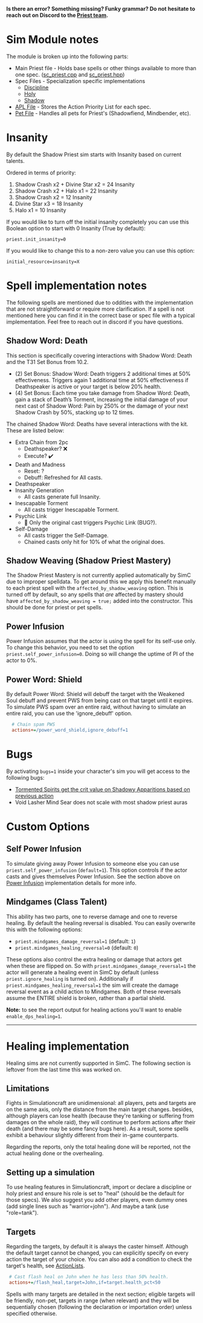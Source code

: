 **Is there an error? Something missing? Funky grammar? Do not hesitate to reach out on Discord to the [Priest team](https://github.com/orgs/simulationcraft/teams/priest/members).**

# Sim Module notes
The module is broken up into the following parts:
- Main Priest file - Holds base spells or other things available to more than one spec. ([sc_priest.cpp](https://github.com/simulationcraft/simc/blob/dragonflight/engine/class_modules/priest/sc_priest.cpp) and [sc_priest.hpp](https://github.com/simulationcraft/simc/blob/dragonflight/engine/class_modules/priest/sc_priest.hpp))
- Spec Files - Specialization specific implementations
  - [Discipline](https://github.com/simulationcraft/simc/blob/dragonflight/engine/class_modules/priest/sc_priest_discipline.cpp)
  - [Holy](https://github.com/simulationcraft/simc/blob/dragonflight/engine/class_modules/priest/sc_priest_holy.cpp)
  - [Shadow](https://github.com/simulationcraft/simc/blob/dragonflight/engine/class_modules/priest/sc_priest_shadow.cpp)
- [APL File](https://github.com/simulationcraft/simc/blob/dragonflight/engine/class_modules/apl/apl_priest.cpp) - Stores the Action Priority List for each spec.
- [Pet File](https://github.com/simulationcraft/simc/blob/dragonflight/engine/class_modules/priest/sc_priest_pets.cpp) - Handles all pets for Priest's (Shadowfiend, Mindbender, etc).

# Insanity
By default the Shadow Priest sim starts with Insanity based on current talents. 

Ordered in terms of priority:
1. Shadow Crash x2 + Divine Star x2 = 24 Insanity
2. Shadow Crash x2 + Halo x1 = 22 Insanity
3. Shadow Crash x2 = 12 Insanity
4. Divine Star x3 = 18 Insanity
5. Halo x1 = 10 Insanity

If you would like to turn off the initial insanity completely you can use this Boolean option to start with 0 Insanity (True by default):
```
priest.init_insanity=0
```

If you would like to change this to a non-zero value you can use this option:
```
initial_resource=insanity=X
```

# Spell implementation notes
The following spells are mentioned due to oddities with the implementation that are not straightforward or require more clarification. If a spell is not mentioned here you can find it in the correct base or spec file with a typical implementation. Feel free to reach out in discord if you have questions.

## Shadow Word: Death
This section is specifically covering interactions with Shadow Word: Death and the T31 Set Bonus from 10.2.

- (2) Set Bonus: Shadow Word: Death triggers 2 additional times at 50% effectiveness. Triggers again 1 additional time at 50% effectiveness if Deathspeaker is active or your target is below 20% health.
- (4) Set Bonus: Each time you take damage from Shadow Word: Death, gain a stack of Death’s Torment, increasing the initial damage of your next cast of Shadow Word: Pain by 250% or the damage of your next Shadow Crash by 50%, stacking up to 12 times.

The chained Shadow Word: Deaths have several interactions with the kit. These are listed below:
- Extra Chain from 2pc
  - Deathspeaker? ❌ 
  - Execute? ✔️ 
- Death and Madness
  - Reset: ?
  - Debuff: Refreshed for All casts.
- Deathspeaker
- Insanity Generation
  - All casts generate full Insanity.
- Inescapable Torment
  - All casts trigger Inescapable Torment.
- Psychic Link
  - 🚧 Only the original cast triggers Psychic Link (BUG?).
- Self-Damage
  - All casts trigger the Self-Damage.
  - Chained casts only hit for 10% of what the original does.

## Shadow Weaving (Shadow Priest Mastery)
The Shadow Priest Mastery is not currently applied automatically by SimC due to improper spelldata. To get around this we apply this benefit manually to each priest spell with the `affected_by_shadow_weaving` option. This is turned off by default, so any spells that _are_ affected by mastery should have `affected_by_shadow_weaving = true;` added into the constructor. This should be done for priest or pet spells.

## Power Infusion
Power Infusion assumes that the actor is using the spell for its self-use only. To change this behavior, you need to set the option `priest.self_power_infusion=0`. Doing so will change the uptime of PI of the actor to 0%.

## Power Word: Shield
By default Power Word: Shield will debuff the target with the Weakened Soul debuff and prevent PWS from being cast on that target until it expires. To simulate PWS spam over an entire raid, without having to simulate an entire raid, you can use the 'ignore\_debuff' option.
```ini
  # Chain spam PWS
  actions+=/power_word_shield,ignore_debuff=1
```

# Bugs
By activating `bugs=1` inside your character's sim you will get access to the following bugs:
- [Tormented Spirits get the crit value on Shadowy Apparitions based on previous action](https://github.com/SimCMinMax/WoW-BugTracker/issues/1097)
- Void Lasher Mind Sear does not scale with most shadow priest auras

# Custom Options
## Self Power Infusion
To simulate giving away Power Infusion to someone else you can use `priest.self_power_infusion` (`default=1`). This option controls if the actor casts and gives themselves Power Infusion. See the section above on [Power Infusion](Priests#power-infusion) implementation details for more info.

## Mindgames (Class Talent)
This ability has two parts, one to reverse damage and one to reverse healing. By default the healing reversal is disabled. You can easily overwrite this with the following options:

- `priest.mindgames_damage_reversal=1` (default: `1`)
- `priest.mindgames_healing_reversal=0` (default: `0`)

These options also control the extra healing or damage that actors get when these are flipped on. So with `priest.mindgames_damage_reversal=1` the actor will generate a healing event in SimC by default (unless `priest.ignore_healing` is turned on). Additionally if `priest.mindgames_healing_reversal=1` the sim will create the damage reversal event as a child action to Mindgames. Both of these reversals assume the ENTIRE shield is broken, rather than a partial shield.

**Note:** to see the report output for healing actions you'll want to enable `enable_dps_healing=1`.

***

# Healing implementation
Healing sims are not currently supported in SimC. The following section is leftover from the last time this was worked on.

## Limitations
Fights in Simulationcraft are unidimensional: all players, pets and targets are on the same axis, only the distance from the main target changes. besides, although players can lose health (because they're tanking or suffering from damages on the whole raid), they will continue to perform actions after their death (and there may be some fancy bugs here). As a result, some spells exhibit a behaviour slightly different from their in-game counterparts.

Regarding the reports, only the total healing done will be reported, not the actual healing done or the overhealing.

## Setting up a simulation
To use healing features in Simulationcraft, import or declare a discipline or holy priest and ensure his role is set to "heal" (should be the default for those specs). We also suggest you add other players, even dummy ones (add single lines such as "warrior=john"). And maybe a tank (use "role=tank").

## Targets
Regarding the targets, by default it is always the caster himself. Although the default target cannot be changed, you can explicitly specify on every action the target of your choice. You can also add a condition to check the target's health, see [ActionLists](ActionLists).
```ini
 # Cast flash heal on John when he has less than 50% health.
 actions+=/flash_heal,target=John,if=target.health_pct<50
```

Spells with many targets are detailed in the next section; eligible targets will be friendly, non-pet, targets in range (when relevant) and they will be sequentially chosen (following the declaration or importation order) unless specified otherwise.